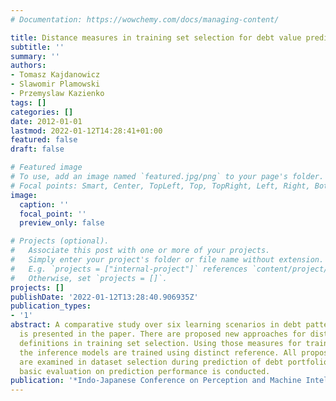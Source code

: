 ```yaml
---
# Documentation: https://wowchemy.com/docs/managing-content/

title: Distance measures in training set selection for debt value prediction
subtitle: ''
summary: ''
authors:
- Tomasz Kajdanowicz
- Slawomir Plamowski
- Przemyslaw Kazienko
tags: []
categories: []
date: 2012-01-01
lastmod: 2022-01-12T14:28:41+01:00
featured: false
draft: false

# Featured image
# To use, add an image named `featured.jpg/png` to your page's folder.
# Focal points: Smart, Center, TopLeft, Top, TopRight, Left, Right, BottomLeft, Bottom, BottomRight.
image:
  caption: ''
  focal_point: ''
  preview_only: false

# Projects (optional).
#   Associate this post with one or more of your projects.
#   Simply enter your project's folder or file name without extension.
#   E.g. `projects = ["internal-project"]` references `content/project/deep-learning/index.md`.
#   Otherwise, set `projects = []`.
projects: []
publishDate: '2022-01-12T13:28:40.906935Z'
publication_types:
- '1'
abstract: A comparative study over six learning scenarios in debt pattern recognition
  is presented in the paper. There are proposed new approaches for distance measure
  definitions in training set selection. Using those measures for training set selection
  the inference models are trained using distinct reference. All proposed approaches
  are examined in dataset selection during prediction of debt portfolio value. Finally,
  basic evaluation on prediction performance is conducted.
publication: '*Indo-Japanese Conference on Perception and Machine Intelligence*'
---
```

